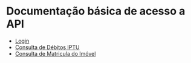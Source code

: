 # Documentação básica de acesso a API

- [Login](LOGIN.md)
- [Consulta de Débitos IPTU](IPTU.md)
- [Consulta de Matricula do Imóvel](MATRICULA.md)
